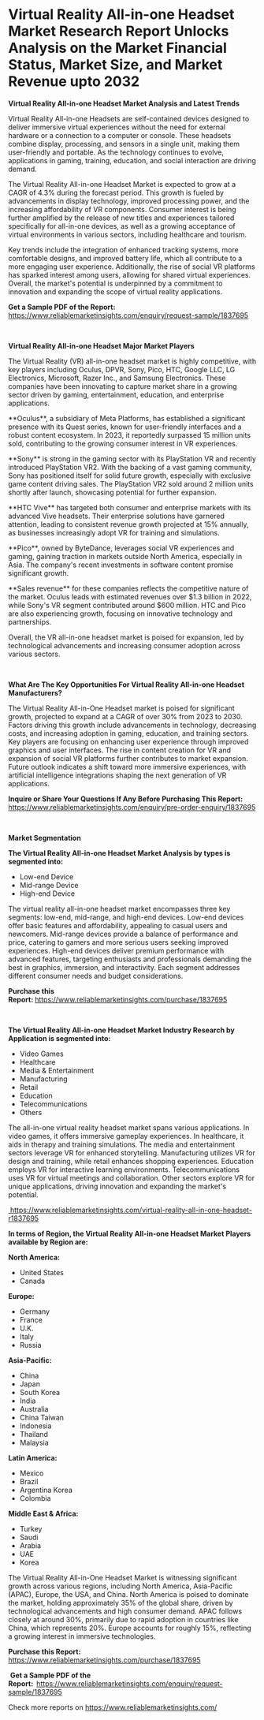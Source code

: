 <p><h1>Virtual Reality All-in-one Headset Market Research Report Unlocks Analysis on the Market Financial Status, Market Size, and Market Revenue upto 2032</h1></p><p><strong>Virtual Reality All-in-one Headset Market Analysis and Latest Trends</strong></p>
<p><p>Virtual Reality All-in-one Headsets are self-contained devices designed to deliver immersive virtual experiences without the need for external hardware or a connection to a computer or console. These headsets combine display, processing, and sensors in a single unit, making them user-friendly and portable. As the technology continues to evolve, applications in gaming, training, education, and social interaction are driving demand.</p><p>The Virtual Reality All-in-one Headset Market is expected to grow at a CAGR of 4.3% during the forecast period. This growth is fueled by advancements in display technology, improved processing power, and the increasing affordability of VR components. Consumer interest is being further amplified by the release of new titles and experiences tailored specifically for all-in-one devices, as well as a growing acceptance of virtual environments in various sectors, including healthcare and tourism.</p><p>Key trends include the integration of enhanced tracking systems, more comfortable designs, and improved battery life, which all contribute to a more engaging user experience. Additionally, the rise of social VR platforms has sparked interest among users, allowing for shared virtual experiences. Overall, the market's potential is underpinned by a commitment to innovation and expanding the scope of virtual reality applications.</p></p>
<p><strong>Get a Sample PDF of the Report:&nbsp;</strong> <a href="https://www.reliablemarketinsights.com/enquiry/request-sample/1837695?utm_campaign=3011&utm_medium=2&utm_source=Github&utm_content=ia&utm_term=05042025&utm_id=virtual-reality-all-in-one-headset">https://www.reliablemarketinsights.com/enquiry/request-sample/1837695</a></p>
<p>&nbsp;</p>
<p><strong>Virtual Reality All-in-one Headset Major Market Players</strong></p>
<p><p>The Virtual Reality (VR) all-in-one headset market is highly competitive, with key players including Oculus, DPVR, Sony, Pico, HTC, Google LLC, LG Electronics, Microsoft, Razer Inc., and Samsung Electronics. These companies have been innovating to capture market share in a growing sector driven by gaming, entertainment, education, and enterprise applications.</p><p>**Oculus**, a subsidiary of Meta Platforms, has established a significant presence with its Quest series, known for user-friendly interfaces and a robust content ecosystem. In 2023, it reportedly surpassed 15 million units sold, contributing to the growing consumer interest in VR experiences.</p><p>**Sony** is strong in the gaming sector with its PlayStation VR and recently introduced PlayStation VR2. With the backing of a vast gaming community, Sony has positioned itself for solid future growth, especially with exclusive game content driving sales. The PlayStation VR2 sold around 2 million units shortly after launch, showcasing potential for further expansion.</p><p>**HTC Vive** has targeted both consumer and enterprise markets with its advanced Vive headsets. Their enterprise solutions have garnered attention, leading to consistent revenue growth projected at 15% annually, as businesses increasingly adopt VR for training and simulations.</p><p>**Pico**, owned by ByteDance, leverages social VR experiences and gaming, gaining traction in markets outside North America, especially in Asia. The company's recent investments in software content promise significant growth.</p><p>**Sales revenue** for these companies reflects the competitive nature of the market. Oculus leads with estimated revenues over $1.3 billion in 2022, while Sony's VR segment contributed around $600 million. HTC and Pico are also experiencing growth, focusing on innovative technology and partnerships.</p><p>Overall, the VR all-in-one headset market is poised for expansion, led by technological advancements and increasing consumer adoption across various sectors.</p></p>
<p>&nbsp;</p>
<p><strong>What Are The Key Opportunities For Virtual Reality All-in-one Headset Manufacturers?</strong></p>
<p><p>The Virtual Reality All-in-One Headset market is poised for significant growth, projected to expand at a CAGR of over 30% from 2023 to 2030. Factors driving this growth include advancements in technology, decreasing costs, and increasing adoption in gaming, education, and training sectors. Key players are focusing on enhancing user experience through improved graphics and user interfaces. The rise in content creation for VR and expansion of social VR platforms further contributes to market expansion. Future outlook indicates a shift toward more immersive experiences, with artificial intelligence integrations shaping the next generation of VR applications.</p></p>
<p><strong>Inquire or Share Your Questions If Any Before Purchasing This Report:</strong> <a href="https://www.reliablemarketinsights.com/enquiry/pre-order-enquiry/1837695?utm_campaign=3011&utm_medium=2&utm_source=Github&utm_content=ia&utm_term=05042025&utm_id=virtual-reality-all-in-one-headset">https://www.reliablemarketinsights.com/enquiry/pre-order-enquiry/1837695</a></p>
<p>&nbsp;</p>
<p><strong>Market Segmentation</strong></p>
<p><strong>The Virtual Reality All-in-one Headset Market Analysis by types is segmented into:</strong></p>
<p><ul><li>Low-end Device</li><li>Mid-range Device</li><li>High-end Device</li></ul></p>
<p><p>The virtual reality all-in-one headset market encompasses three key segments: low-end, mid-range, and high-end devices. Low-end devices offer basic features and affordability, appealing to casual users and newcomers. Mid-range devices provide a balance of performance and price, catering to gamers and more serious users seeking improved experiences. High-end devices deliver premium performance with advanced features, targeting enthusiasts and professionals demanding the best in graphics, immersion, and interactivity. Each segment addresses different consumer needs and budget considerations.</p></p>
<p><strong>Purchase this Report:&nbsp;</strong><a href="https://www.reliablemarketinsights.com/purchase/1837695?utm_campaign=3011&utm_medium=2&utm_source=Github&utm_content=ia&utm_term=05042025&utm_id=virtual-reality-all-in-one-headset">https://www.reliablemarketinsights.com/purchase/1837695</a></p>
<p>&nbsp;</p>
<p><strong>The Virtual Reality All-in-one Headset Market Industry Research by Application is segmented into:</strong></p>
<p><ul><li>Video Games</li><li>Healthcare</li><li>Media & Entertainment</li><li>Manufacturing</li><li>Retail</li><li>Education</li><li>Telecommunications</li><li>Others</li></ul></p>
<p><p>The all-in-one virtual reality headset market spans various applications. In video games, it offers immersive gameplay experiences. In healthcare, it aids in therapy and training simulations. The media and entertainment sectors leverage VR for enhanced storytelling. Manufacturing utilizes VR for design and training, while retail enhances shopping experiences. Education employs VR for interactive learning environments. Telecommunications uses VR for virtual meetings and collaboration. Other sectors explore VR for unique applications, driving innovation and expanding the market's potential.</p></p>
<p><a href="https://www.reliablemarketinsights.com/virtual-reality-all-in-one-headset-r1837695?utm_campaign=3011&utm_medium=2&utm_source=Github&utm_content=ia&utm_term=05042025&utm_id=virtual-reality-all-in-one-headset">&nbsp;https://www.reliablemarketinsights.com/virtual-reality-all-in-one-headset-r1837695</a></p>
<p><strong>In terms of Region, the Virtual Reality All-in-one Headset Market Players available by Region are:</strong></p>
<p>
    <p> <strong> North America: </strong>
        <ul>
            <li>United States</li>
            <li>Canada</li>
        </ul>
        </p> 
    <p> <strong> Europe: </strong>
        <ul>
            <li>Germany</li>
            <li>France</li>
            <li>U.K.</li>
            <li>Italy</li>
            <li>Russia</li>
        </ul>
        </p> 
    <p> <strong> Asia-Pacific: </strong>
        <ul>
            <li>China</li>
            <li>Japan</li>
            <li>South Korea</li>
            <li>India</li>
            <li>Australia</li>
            <li>China Taiwan</li>
            <li>Indonesia</li>
            <li>Thailand</li>
            <li>Malaysia</li>
        </ul>
        </p> 
    <p> <strong> Latin America: </strong>
        <ul>
            <li>Mexico</li>
            <li>Brazil</li>
            <li>Argentina Korea</li>
            <li>Colombia</li>
        </ul>
        </p> 
    <p> <strong> Middle East & Africa: </strong>
        <ul>
            <li>Turkey</li>
            <li>Saudi</li>
            <li>Arabia</li>
            <li>UAE</li>
            <li>Korea</li>
        </ul>
    </p>
    </p>
<p><p>The Virtual Reality All-in-One Headset Market is witnessing significant growth across various regions, including North America, Asia-Pacific (APAC), Europe, the USA, and China. North America is poised to dominate the market, holding approximately 35% of the global share, driven by technological advancements and high consumer demand. APAC follows closely at around 30%, primarily due to rapid adoption in countries like China, which represents 20%. Europe accounts for roughly 15%, reflecting a growing interest in immersive technologies.</p></p>
<p><strong>Purchase this Report: </strong><a href="https://www.reliablemarketinsights.com/purchase/1837695?utm_campaign=3011&utm_medium=2&utm_source=Github&utm_content=ia&utm_term=05042025&utm_id=virtual-reality-all-in-one-headset">https://www.reliablemarketinsights.com/purchase/1837695</a></p>
<p>&nbsp;<strong>Get a Sample PDF of the Report:&nbsp;&nbsp;</strong><a href="https://www.reliablemarketinsights.com/enquiry/request-sample/1837695?utm_campaign=3011&utm_medium=2&utm_source=Github&utm_content=ia&utm_term=05042025&utm_id=virtual-reality-all-in-one-headset">https://www.reliablemarketinsights.com/enquiry/request-sample/1837695</a></p>
<p><strong></strong></p>
<p>Check more reports on <a href="https://www.reliablemarketinsights.com/?utm_campaign=3011&utm_medium=2&utm_source=Github&utm_content=ia&utm_term=05042025&utm_id=virtual-reality-all-in-one-headset">https://www.reliablemarketinsights.com/</a></p>